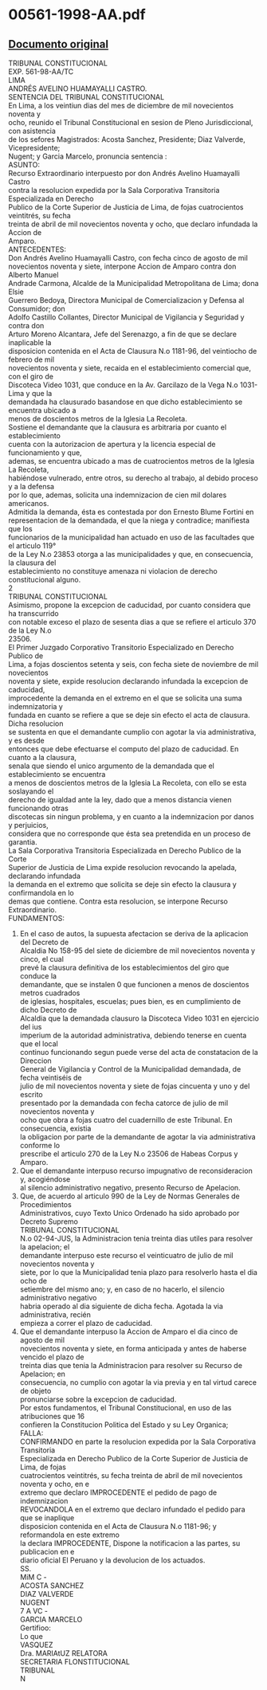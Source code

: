 
00561-1998-AA.pdf
=================
  
[Documento original](https://tc.gob.pe/jurisprudencia/1999/00561-1998-AA.pdf)  
---  
TRIBUNAL CONSTITUCIONAL  
EXP. 561-98-AA/TC  
LIMA  
ANDRÉS AVELINO HUAMAYALLI CASTRO.  
SENTENCIA DEL TRIBUNAL CONSTITUCIONAL  
En Lima, a los veintiun dias del mes de diciembre de mil novecientos noventa y  
ocho, reunido el Tribunal Constitucional en sesion de Pleno Jurisdiccional, con asistencia  
de los sefores Magistrados: Acosta Sanchez, Presidente; Diaz Valverde, Vicepresidente;  
Nugent; y Garcia Marcelo, pronuncia sentencia :  
ASUNTO:  
Recurso Extraordinario interpuesto por don Andrés Avelino Huamayalli Castro  
contra la resolucion expedida por la Sala Corporativa Transitoria Especializada en Derecho  
Publico de la Corte Superior de Justicia de Lima, de fojas cuatrocientos veintitrés, su fecha  
treinta de abril de mil novecientos noventa y ocho, que declaro infundada la Accion de  
Amparo.  
ANTECEDENTES:  
Don Andrés Avelino Huamayalli Castro, con fecha cinco de agosto de mil  
novecientos noventa y siete, interpone Accion de Amparo contra don Alberto Manuel  
Andrade Carmona, Alcalde de la Municipalidad Metropolitana de Lima; dona Elsie  
Guerrero Bedoya, Directora Municipal de Comercializacion y Defensa al Consumidor; don  
Adolfo Castillo Collantes, Director Municipal de Vigilancia y Seguridad y contra don  
Arturo Moreno Alcantara, Jefe del Serenazgo, a fin de que se declare inaplicable la  
disposicion contenida en el Acta de Clausura N.o 1181-96, del veintiocho de febrero de mil  
novecientos noventa y siete, recaida en el establecimiento comercial que, con el giro de  
Discoteca Video 1031, que conduce en la Av. Garcilazo de la Vega N.o 1031-Lima y que la  
demandada ha clausurado basandose en que dicho establecimiento se encuentra ubicado a  
menos de doscientos metros de la Iglesia La Recoleta.  
Sostiene el demandante que la clausura es arbitraria por cuanto el establecimiento  
cuenta con la autorizacion de apertura y la licencia especial de funcionamiento y que,  
ademas, se encuentra ubicado a mas de cuatrocientos metros de la Iglesia La Recoleta,  
habiéndose vulnerado, entre otros, su derecho al trabajo, al debido proceso y a la defensa  
por lo que, ademas, solicita una indemnizacion de cien mil dolares americanos.  
Admitida la demanda, ésta es contestada por don Ernesto Blume Fortini en  
representacion de la demandada, el que la niega y contradice; manifiesta que los  
funcionarios de la municipalidad han actuado en uso de las facultades que el articulo 119°  
de la Ley N.o 23853 otorga a las municipalidades y que, en consecuencia, la clausura del  
establecimiento no constituye amenaza ni violacion de derecho constitucional alguno.  
2  
TRIBUNAL CONSTITUCIONAL  
Asimismo, propone la excepcion de caducidad, por cuanto considera que ha transcurrido  
con notable exceso el plazo de sesenta dias a que se refiere el articulo 370 de la Ley N.o  
23506.  
El Primer Juzgado Corporativo Transitorio Especializado en Derecho Publico de  
Lima, a fojas doscientos setenta y seis, con fecha siete de noviembre de mil novecientos  
noventa y siete, expide resolucion declarando infundada la excepcion de caducidad,  
improcedente la demanda en el extremo en el que se solicita una suma indemnizatoria y  
fundada en cuanto se refiere a que se deje sin efecto el acta de clausura. Dicha resolucion  
se sustenta en que el demandante cumplio con agotar la via administrativa, y es desde  
entonces que debe efectuarse el computo del plazo de caducidad. En cuanto a la clausura,  
senala que siendo el unico argumento de la demandada que el establecimiento se encuentra  
a menos de doscientos metros de la Iglesia La Recoleta, con ello se esta soslayando el  
derecho de igualdad ante la ley, dado que a menos distancia vienen funcionando otras  
discotecas sin ningun problema, y en cuanto a la indemnizacion por danos y perjuicios,  
considera que no corresponde que ésta sea pretendida en un proceso de garantia.  
La Sala Corporativa Transitoria Especializada en Derecho Publico de la Corte  
Superior de Justicia de Lima expide resolucion revocando la apelada, declarando infundada  
la demanda en el extremo que solicita se deje sin efecto la clausura y confirmandola en lo  
demas que contiene. Contra esta resolucion, se interpone Recurso Extraordinario.  
FUNDAMENTOS:  
1. En el caso de autos, la supuesta afectacion se deriva de la aplicacion del Decreto de  
Alcaldia No 158-95 del siete de diciembre de mil novecientos noventa y cinco, el cual  
prevé la clausura definitiva de los establecimientos del giro que conduce la  
demandante, que se instalen 0 que funcionen a menos de doscientos metros cuadrados  
de iglesias, hospitales, escuelas; pues bien, es en cumplimiento de dicho Decreto de  
Alcaldia que la demandada clausuro la Discoteca Video 1031 en ejercicio del ius  
imperium de la autoridad administrativa, debiendo tenerse en cuenta que el local  
continuo funcionando segun puede verse del acta de constatacion de la Direccion  
General de Vigilancia y Control de la Municipalidad demandada, de fecha veintiséis de  
julio de mil novecientos noventa y siete de fojas cincuenta y uno y del escrito  
presentado por la demandada con fecha catorce de julio de mil novecientos noventa y  
ocho que obra a fojas cuatro del cuadernillo de este Tribunal. En consecuencia, existia  
la obligacion por parte de la demandante de agotar la via administrativa conforme lo  
prescribe el articulo 270 de la Ley N.o 23506 de Habeas Corpus y Amparo.  
2. Que el demandante interpuso recurso impugnativo de reconsideracion y, acogiéndose  
al silencio administrativo negativo, presento Recurso de Apelacion.  
3. Que, de acuerdo al articulo 990 de la Ley de Normas Generales de Procedimientos  
Administrativos, cuyo Texto Unico Ordenado ha sido aprobado por Decreto Supremo  
TRIBUNAL CONSTITUCIONAL  
N.o 02-94-JUS, la Administracion tenia treinta dias utiles para resolver la apelacion; el  
demandante interpuso este recurso el veinticuatro de julio de mil novecientos noventa y  
siete, por lo que la Municipalidad tenia plazo para resolverlo hasta el dia ocho de  
setiembre del mismo ano; y, en caso de no hacerlo, el silencio administrativo negativo  
habria operado al dia siguiente de dicha fecha. Agotada la via administrativa, recién  
empieza a correr el plazo de caducidad.  
4. Que el demandante interpuso la Accion de Amparo el dia cinco de agosto de mil  
novecientos noventa y siete, en forma anticipada y antes de haberse vencido el plazo de  
treinta dias que tenia la Administracion para resolver su Recurso de Apelacion; en  
consecuencia, no cumplio con agotar la via previa y en tal virtud carece de objeto  
pronunciarse sobre la excepcion de caducidad.  
Por estos fundamentos, el Tribunal Constitucional, en uso de las atribuciones que 16  
confieren la Constitucion Politica del Estado y su Ley Organica;  
FALLA:  
CONFIRMANDO en parte la resolucion expedida por la Sala Corporativa Transitoria  
Especializada en Derecho Publico de la Corte Superior de Justicia de Lima, de fojas  
cuatrocientos veintitrés, su fecha treinta de abril de mil novecientos noventa y ocho, en e  
extremo que declaro IMPROCEDENTE el pedido de pago de indemnizacion  
REVOCANDOLA en el extremo que declaro infundado el pedido para que se inaplique  
disposicion contenida en el Acta de Clausura N.o 1181-96; y reformandola en este extremo  
la declara IMPROCEDENTE, Dispone la notificacion a las partes, su publicacion en e  
diario oficial El Peruano y la devolucion de los actuados.  
SS.  
MiM C -  
ACOSTA SANCHEZ  
DIAZ VALVERDE  
NUGENT  
7 A VC -  
GARCIA MARCELO  
Gertifioo:  
Lo que  
VASQUEZ  
Dra. MARIAtUZ RELATORA  
SECRETARIA FLONSTITUCIONAL  
TRIBUNAL  
N